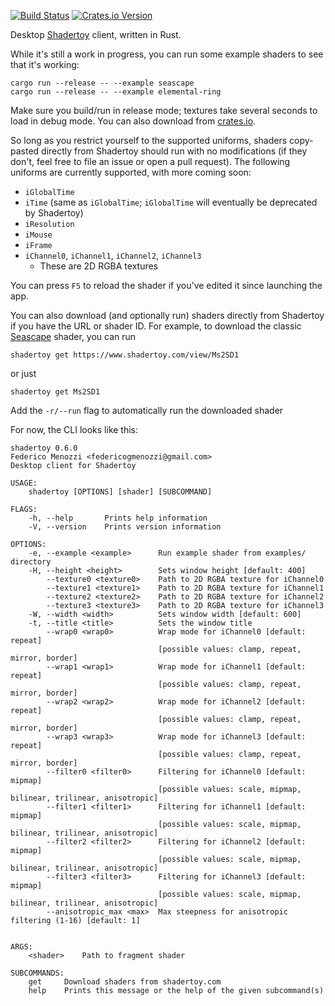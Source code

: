 [![Build Status](https://travis-ci.org/fmenozzi/shadertoy-rs.svg?branch=master)](https://travis-ci.org/fmenozzi/shadertoy-rs)
[![Crates.io Version](https://img.shields.io/crates/v/shadertoy-rs.svg)](https://crates.io/crates/shadertoy-rs)

Desktop [Shadertoy](https://www.shadertoy.com) client, written in Rust.

While it's still a work in progress, you can run some example shaders to see that it's working:

```
cargo run --release -- --example seascape
cargo run --release -- --example elemental-ring
```

Make sure you build/run in release mode; textures take several seconds to load in debug mode. You can also download from [crates.io](https://crates.io/crates/shadertoy-rs).

So long as you restrict yourself to the supported uniforms, shaders copy-pasted directly from Shadertoy should run with no modifications (if they don't, feel free to file an issue or open a pull request). The following uniforms are currently supported, with more coming soon:

* `iGlobalTime`
* `iTime` (same as `iGlobalTime`; `iGlobalTime` will eventually be deprecated by Shadertoy)
* `iResolution`
* `iMouse`
* `iFrame`
* `iChannel0`, `iChannel1`, `iChannel2`, `iChannel3`
    * These are 2D RGBA textures

You can press `F5` to reload the shader if you've edited it since launching the app.

You can also download (and optionally run) shaders directly from Shadertoy if you have the URL or shader ID. For example, to download the classic [Seascape](https://www.shadertoy.com/view/Ms2SD1) shader, you can run

```
shadertoy get https://www.shadertoy.com/view/Ms2SD1
```

or just

```
shadertoy get Ms2SD1
```

Add the `-r/--run` flag to automatically run the downloaded shader

For now, the CLI looks like this:

```
shadertoy 0.6.0
Federico Menozzi <federicogmenozzi@gmail.com>
Desktop client for Shadertoy

USAGE:
    shadertoy [OPTIONS] [shader] [SUBCOMMAND]

FLAGS:
    -h, --help       Prints help information
    -V, --version    Prints version information

OPTIONS:
    -e, --example <example>      Run example shader from examples/ directory
    -H, --height <height>        Sets window height [default: 400]
        --texture0 <texture0>    Path to 2D RGBA texture for iChannel0
        --texture1 <texture1>    Path to 2D RGBA texture for iChannel1
        --texture2 <texture2>    Path to 2D RGBA texture for iChannel2
        --texture3 <texture3>    Path to 2D RGBA texture for iChannel3
    -W, --width <width>          Sets window width [default: 600]
    -t, --title <title>          Sets the window title
        --wrap0 <wrap0>          Wrap mode for iChannel0 [default: repeat]
                                 [possible values: clamp, repeat, mirror, border]
        --wrap1 <wrap1>          Wrap mode for iChannel1 [default: repeat]
                                 [possible values: clamp, repeat, mirror, border]
        --wrap2 <wrap2>          Wrap mode for iChannel2 [default: repeat]
                                 [possible values: clamp, repeat, mirror, border]
        --wrap3 <wrap3>          Wrap mode for iChannel3 [default: repeat]
                                 [possible values: clamp, repeat, mirror, border]
        --filter0 <filter0>      Filtering for iChannel0 [default: mipmap]
                                 [possible values: scale, mipmap, bilinear, trilinear, anisotropic]
        --filter1 <filter1>      Filtering for iChannel1 [default: mipmap]
                                 [possible values: scale, mipmap, bilinear, trilinear, anisotropic]
        --filter2 <filter2>      Filtering for iChannel2 [default: mipmap]
                                 [possible values: scale, mipmap, bilinear, trilinear, anisotropic]
        --filter3 <filter3>      Filtering for iChannel3 [default: mipmap]
                                 [possible values: scale, mipmap, bilinear, trilinear, anisotropic]
        --anisotropic_max <max>  Max steepness for anisotropic filtering (1-16) [default: 1]


ARGS:
    <shader>    Path to fragment shader

SUBCOMMANDS:
    get     Download shaders from shadertoy.com
    help    Prints this message or the help of the given subcommand(s)
````
